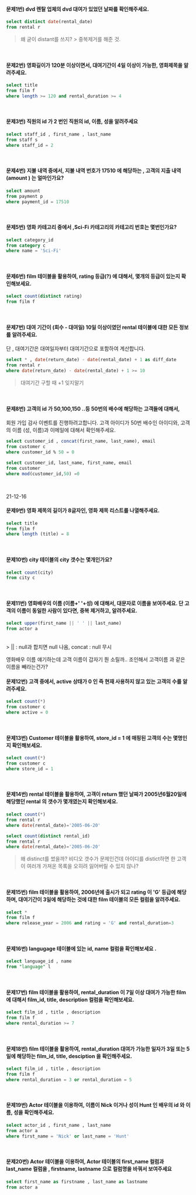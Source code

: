 #### 문제1번) dvd 렌탈 업체의  dvd 대여가 있었던 날짜를 확인해주세요.
```sql
select distinct date(rental_date)
from rental r
```
> 왜 굳이 distant를 쓰지? > 중복제거를 해준 것.
</br>

#### 문제2번) 영화길이가 120분 이상이면서, 대여기간이 4일 이상이 가능한, 영화제목을 알려주세요.

```sql
select title
from film f
where length >= 120 and rental_duration >= 4
```
</br>


#### 문제3번) 직원의 id 가 2 번인  직원의  id, 이름, 성을 알려주세요
```sql
select staff_id , first_name , last_name 
from staff s
where staff_id = 2
```
</br>

#### 문제4번) 지불 내역 중에서,   지불 내역 번호가 17510 에 해당하는  ,  고객의 지출 내역 (amount ) 는 얼마인가요?
```sql
select amount
from payment p
where payment_id = 17510
```
</br>

#### 문제5번) 영화 카테고리 중에서 ,Sci-Fi  카테고리의  카테고리 번호는 몇번인가요?
```SQL
select category_id 
from category c 
where name = 'Sci-Fi'

```
</br>


#### 문제6번) film 테이블을 활용하여, rating  등급(?) 에 대해서, 몇개의 등급이 있는지 확인해보세요.

```sql
select count(distinct rating)
from film f

```
</br>

#### 문제7번) 대여 기간이 (회수 - 대여일) 10일 이상이였던 rental 테이블에 대한 모든 정보를 알려주세요.
단 , 대여기간은  대여일자부터 대여기간으로 포함하여 계산합니다.

```sql
select * , date(return_date) - date(rental_date) + 1 as diff_date
from rental r 
where date(return_date) - date(rental_date) + 1 >= 10  

```

> 대여기간 구할 때 +1 잊지말기

</br>


#### 문제8번) 고객의 id 가  50,100,150 ..등 50번의 배수에 해당하는 고객들에 대해서,
회원 가입 감사 이벤트를 진행하려고합니다.
고객 아이디가 50번 배수인 아이디와, 고객의 이름 (성, 이름)과 이메일에 대해서
확인해주세요.

```sql
select customer_id , concat(first_name, last_name), email 
from customer c
where customer_id % 50 = 0
```
```sql
select customer_id, last_name, first_name, email
from customer
where mod(customer_id,50) =0
```
</br>

21-12-16

#### 문제9번) 영화 제목의 길이가 8글자인, 영화 제목 리스트를 나열해주세요.

```sql
select title
from film f 
where length (title) = 8
```
</br>


#### 문제10번)	city 테이블의 city 갯수는 몇개인가요?

```sql
select count(city)
from city c 
```
</br>

#### 문제11번)	영화배우의 이름 (이름+' '+성) 에 대해서,  대문자로 이름을 보여주세요.  단 고객의 이름이 동일한 사람이 있다면,  중복 제거하고, 알려주세요.

```sql
select upper(first_name || ' ' || last_name) 
from actor a 
```
</br>
> ||  : null과 합치면 null 나옴, concat : null 무시

영화배우 이름 얘기하는데 고객 이름이 갑자기 뭔 소릴까.. 조인해서 고객이름 과 같은 이름을 빼라는건가?

#### 문제12번)	고객 중에서,  active 상태가 0 인 즉 현재 사용하지 않고 있는 고객의 수를 알려주세요.

```sql
select count(*)
from customer c
where active = 0
```
</br>

#### 문제13번)	Customer 테이블을 활용하여,  store_id = 1 에 매핑된  고객의 수는 몇명인지 확인해보세요.

```sql
select count(*)
from customer c
where store_id = 1
```
</br>

#### 문제14번)	rental 테이블을 활용하여,  고객이 return 했던 날짜가 2005년6월20일에 해당했던 rental 의 갯수가 몇개였는지 확인해보세요.

```sql
select count(*)
from rental r
where date(rental_date)='2005-06-20'
```
```sql
select count(distinct rental_id)
from rental r
where date(rental_date)='2005-06-20'
```

> 왜 distinct를 썼을까? 비디오 갯수가 문제인건데 아이디를 distict하면 한 고객이 여러개 가져온 목록을 오히려 잃어버릴 수 있지 않나?

</br>

#### 문제15번)	film 테이블을 활용하여, 2006년에 출시가 되고 rating 이 'G' 등급에 해당하며, 대여기간이 3일에 해당하는  것에 대한 film 테이블의 모든 컬럼을 알려주세요.

```sql
select *
from film f
where release_year = 2006 and rating = 'G' and rental_duration=3 
```
</br>

#### 문제16번)	langugage 테이블에 있는 id, name 컬럼을 확인해보세요 .

```sql
select language_id , name
from "language" l 
```
</br>

#### 문제17번)	film 테이블을 활용하여,  rental_duration 이  7일 이상 대여가 가능한  film 에 대해서  film_id,   title,  description 컬럼을 확인해보세요.

```sql
select film_id , title , description 
from film f 
where rental_duration >= 7
```
</br>

#### 문제18번)	film 테이블을 활용하여,  rental_duration   대여가 가능한 일자가 3일 또는 5일에 해당하는  film_id,  title, desciption 을 확인해주세요.

```sql
select film_id , title , description 
from film f 
where rental_duration = 3 or rental_duration = 5
```
</br>

#### 문제19번)	Actor 테이블을 이용하여,  이름이 Nick 이거나  성이 Hunt 인  배우의  id 와  이름, 성을 확인해주세요.

```sql
select actor_id , first_name , last_name 
from actor a
where first_name = 'Nick' or last_name = 'Hunt'
```
</br>

#### 문제20번)	Actor 테이블을 이용하여, Actor 테이블의  first_name 컬럼과 last_name 컬럼을 , firstname, lastname 으로 컬럼명을 바꿔서 보여주세요

```sql
select first_name as firstname , last_name as lastname 
from actor a
```
</br>
